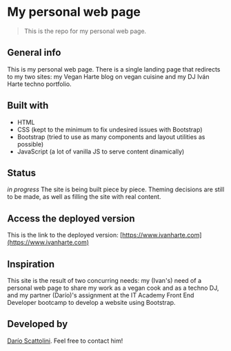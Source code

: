 # My personal web page
> This is the repo for my personal web page. 

## General info
This is my personal web page. There is a single landing page that redirects to my two sites: my Vegan Harte blog on vegan cuisine and my DJ Iván Harte techno portfolio.

## Built with
* HTML
* CSS (kept to the minimum to fix undesired issues with Bootstrap)
* Bootstrap (tried to use as many components and layout utilities as possible)
* JavaScript (a lot of vanilla JS to serve content dinamically)

## Status
_in progress_
The site is being built piece by piece. Theming decisions are still to be made, as well as filling the site with real content.

## Access the deployed version
This is the link to the deployed version: [https://www.ivanharte.com](https://www.ivanharte.com)

## Inspiration
This site is the result of two concurring needs: my (Ivan's) need of a personal web page to share my work as a vegan cook and as a techno DJ, and my partner (Darío)'s assignment at the IT Academy Front End Developer bootcamp to develop a website using Bootstrap.

## Developed by
[Darío Scattolini](https://darioscattolini.github.io). Feel free to contact him!